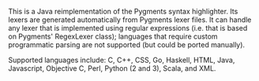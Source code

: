 This is a Java reimplementation of the Pygments syntax highlighter. Its lexers are generated automatically from Pygments lexer files. It can handle any lexer that is implemented using regular expressions (i.e. that is based on Pygments' RegexLexer class); languages that require custom programmatic parsing are not supported (but could be ported manually).

Supported languages include: C, C++, CSS, Go, Haskell, HTML, Java, Javascript, Objective C, Perl, Python (2 and 3), Scala, and XML.
